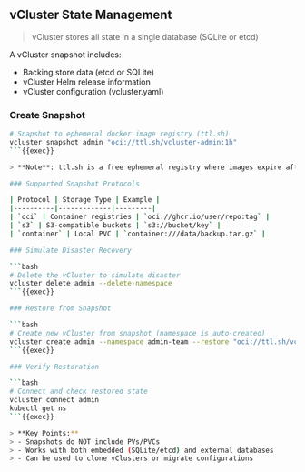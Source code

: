 ## vCluster State Management

> vCluster stores all state in a single database (SQLite or etcd)

A vCluster snapshot includes:
- Backing store data (etcd or SQLite)
- vCluster Helm release information
- vCluster configuration (vcluster.yaml)

### Create Snapshot

```bash
# Snapshot to ephemeral docker image registry (ttl.sh)
vcluster snapshot admin "oci://ttl.sh/vcluster-admin:1h"
```{{exec}}

> **Note**: ttl.sh is a free ephemeral registry where images expire after the specified time (1h = 1 hour)

### Supported Snapshot Protocols

| Protocol | Storage Type | Example |
|----------|-------------|---------|
| `oci` | Container registries | `oci://ghcr.io/user/repo:tag` |
| `s3` | S3-compatible buckets | `s3://bucket/key` |
| `container` | Local PVC | `container:///data/backup.tar.gz` |

### Simulate Disaster Recovery

```bash
# Delete the vCluster to simulate disaster
vcluster delete admin --delete-namespace
```{{exec}}

### Restore from Snapshot

```bash
# Create new vCluster from snapshot (namespace is auto-created)
vcluster create admin --namespace admin-team --restore "oci://ttl.sh/vcluster-admin:1h"
```{{exec}}

### Verify Restoration

```bash
# Connect and check restored state
vcluster connect admin
kubectl get ns
```{{exec}}

> **Key Points:**
> - Snapshots do NOT include PVs/PVCs
> - Works with both embedded (SQLite/etcd) and external databases
> - Can be used to clone vClusters or migrate configurations